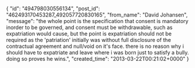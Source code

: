  {
   "id": "494798030556134",
   "post_id": "462493170453287_492057720830165",
   "from_name": "David Johansen",
   "message": "the whole point is the specification that consent is mandatory inorder to be governed, and consent must be withdrawable, such as expatriation would cause, but the point is expatriation should not be required as the 'patriation' initially was without full disclosure of the contractual agreement and null/void on it's face. there is no reason why i should have to expatriate and leave where i was born just to satisfy a bully. doing so proves he wins.",
   "created_time": "2013-03-22T00:21:02+0000"
 }
